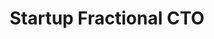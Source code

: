 ---
category: 'services'
title: 'Startup Fractional CTO'
icon: 'user-tie'
description: 'Providing pre-seed and seed startups technical support for their project, coach their team and/or advise on product and technology strategy'
---